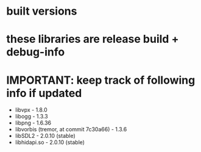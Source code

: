# built versions
# these libraries are release build + debug-info
# IMPORTANT: keep track of following info if updated
* libvpx - 1.8.0
* libogg - 1.3.3
* libpng - 1.6.36
* libvorbis (tremor, at commit 7c30a66) - 1.3.6
* libSDL2 - 2.0.10 (stable)
* libhidapi.so - 2.0.10 (stable)
